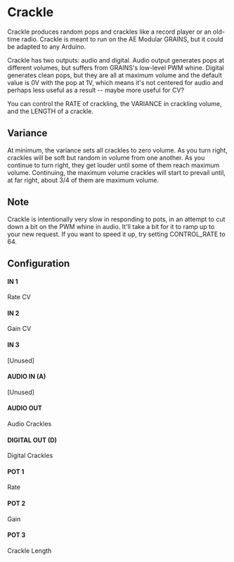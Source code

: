 # Crackle

Crackle produces random pops and crackles like a record player or an old-time radio. Crackle is meant to run on the AE Modular GRAINS, but it could be adapted to any Arduino.

Crackle has two outputs: audio and digital.  Audio output generates pops at different volumes, but suffers from GRAINS's low-level PWM whine.  Digital generates clean pops, but they are all at maximum volume and the default value is 0V with the pop at 1V, which means it's not centered for audio and perhaps less useful as a result -- maybe more useful for CV?

You can control the RATE of crackling, the VARIANCE in crackling volume, and the LENGTH of a crackle.

## Variance 

At minimum, the variance sets all crackles to zero volume.  As you turn right, crackles will be soft but random in volume from one another.  As you continue to turn right, they get louder until some of them reach maximum volume.  Continuing, the maximum volume crackles will start to prevail until, at far right, about 3/4 of them are maximum volume.

## Note

Crackle is intentionally very slow in responding to pots, in an attempt to cut down a bit on the PWM whine in audio.  It'll take a bit for it to ramp up to your new request.  If you want to speed it up, try setting CONTROL_RATE to 64.



## Configuration

#### IN 1
Rate CV
#### IN 2
Gain CV
#### IN 3
[Unused]
#### AUDIO IN (A)
[Unused]
#### AUDIO OUT
Audio Crackles
#### DIGITAL OUT (D) 
Digital Crackles
#### POT 1
Rate
#### POT 2
Gain
#### POT 3
Crackle Length
